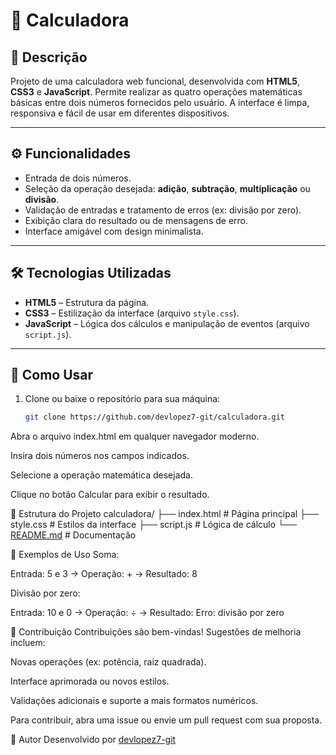 # 📱 Calculadora

## 🧾 Descrição

Projeto de uma calculadora web funcional, desenvolvida com **HTML5**, **CSS3** e **JavaScript**. Permite realizar as quatro operações matemáticas básicas entre dois números fornecidos pelo usuário. A interface é limpa, responsiva e fácil de usar em diferentes dispositivos.

---

## ⚙️ Funcionalidades

- Entrada de dois números.
- Seleção da operação desejada: **adição**, **subtração**, **multiplicação** ou **divisão**.
- Validação de entradas e tratamento de erros (ex: divisão por zero).
- Exibição clara do resultado ou de mensagens de erro.
- Interface amigável com design minimalista.

---

## 🛠️ Tecnologias Utilizadas

- **HTML5** – Estrutura da página.
- **CSS3** – Estilização da interface (arquivo `style.css`).
- **JavaScript** – Lógica dos cálculos e manipulação de eventos (arquivo `script.js`).

---

## 🚀 Como Usar

1. Clone ou baixe o repositório para sua máquina:
    
    ```bash
    git clone https://github.com/devlopez7-git/calculadora.git
    
    ```
    

Abra o arquivo index.html em qualquer navegador moderno.

Insira dois números nos campos indicados.

Selecione a operação matemática desejada.

Clique no botão Calcular para exibir o resultado.

📁 Estrutura do Projeto
calculadora/
├── index.html      # Página principal
├── style.css       # Estilos da interface
├── script.js       # Lógica de cálculo
└── [README.md](http://readme.md/)       # Documentação

🧪 Exemplos de Uso
Soma:

Entrada: 5 e 3 → Operação: + → Resultado: 8

Divisão por zero:

Entrada: 10 e 0 → Operação: ÷ → Resultado: Erro: divisão por zero

🤝 Contribuição
Contribuições são bem-vindas! Sugestões de melhoria incluem:

Novas operações (ex: potência, raiz quadrada).

Interface aprimorada ou novos estilos.

Validações adicionais e suporte a mais formatos numéricos.

Para contribuir, abra uma issue ou envie um pull request com sua proposta.

👤 Autor
Desenvolvido por [devlopez7-git](https://github.com/devlopez7-git)
